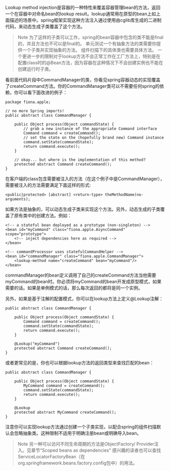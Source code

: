 Lookup method injection是容器的一种特性来覆盖容器管理bean的方法，返回一个在容器中对命名bean的lookup result。lookup通常用在原型的bean上如上面描述的场景中。spring框架实现这种方法注入通过使用由cglib库生成的二进制代码，来动态生成子类覆盖了这个方法。

>Note
>为了这样的子类可以工作，spring的bean容器中包含的类不能是final的，并且方法也不可以是final的。
>单元测试一个有抽象方法的类需要你提供一个子类并实现抽象的方法。
>组件扫描下的具体类也需要具体方法。
>一个更进一步的限制对于lookup方法不会正常工作在工厂方法上，特别是在配置class时的@Bean方法，因为容器在这种情况下不会创建实例也不能在创建运行时子类。

看前面代码片段中CommandManager的类，你看见spring容器动态的实现覆盖了createCommand方法。你的CommandManager类可以不需要任何spring的依赖，你可以看下面改进的例子：

```
package fiona.apple;

// no more Spring imports!
public abstract class CommandManager {

    public Object process(Object commandState) {
        // grab a new instance of the appropriate Command interface
        Command command = createCommand();
        // set the state on the (hopefully brand new) Command instance
        command.setState(commandState);
        return command.execute();
    }

    // okay... but where is the implementation of this method?
    protected abstract Command createCommand();
}
```

在客户端的class包含需要被注入的方法（在这个例子中是CommandManager），需要被注入的方法需要满足下面这样的形式:

```
<public|protected> [abstract] <return-type> theMethodName(no-arguments);
```

如果方法是抽象的，可以动态生成子类来实现这个方法。另外，动态生成的子类覆盖了原有类中的创建方法。例如：

```
<!-- a stateful bean deployed as a prototype (non-singleton) -->
<bean id="myCommand" class="fiona.apple.AsyncCommand" scope="prototype">
    <!-- inject dependencies here as required -->
</bean>

<!-- commandProcessor uses statefulCommandHelper -->
<bean id="commandManager" class="fiona.apple.CommandManager">
    <lookup-method name="createCommand" bean="myCommand"/>
</bean>
```

commandManager的bean定义调用了自己的createCommand方法当他需要myCommand的bean时。你必须将myCommand的bean开发成原型模式，如果需要的话。如果是单例模式的话，那么每次返回的都将是同一个实例。

另外，如果是基于注解的配置模式，你可以在lookup方法上定义@Lookup注解：

```
public abstract class CommandManager {

    public Object process(Object commandState) {
        Command command = createCommand();
        command.setState(commandState);
        return command.execute();
    }
    
    @Lookup("myCommand")
    protected abstract Command createCommand();
}
```

或者更常见的是，你也可以根据lookup方法的返回类型来查找匹配的bean：

```
public abstract class CommandManager {

    public Object process(Object commandState) {
        MyCommand command = createCommand();
        command.setState(commandState);
        return command.execute();
    }

    @Lookup
    protected abstract MyCommand createCommand();
}
```

注意你可以实现lookup方法通过创建一个子类实现，以配合spring的组件扫描默认会忽略抽象类。这种限制不适用于明确注册bean或明确导入bean。

>Note
>另一种可以访问不同生命周期的方法是ObjectFactory/ Provider注入。见章节“Scoped beans as dependencies”
>感兴趣的读者也可以查找ServiceLocatorFactoryBean（在org.springframework.beans.factory.config包中）的用法。